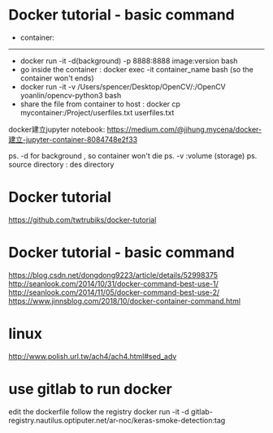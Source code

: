 # Docker tutorial - basic command

- container:
-------------
- docker run -it -d(background) -p  8888:8888 image:version bash  
- go inside the container : docker exec -it container_name bash (so the container won't ends)
- docker run -it -v /Users/spencer/Desktop/OpenCV/:/OpenCV yoanlin/opencv-python3 bash
- share the file from container to host :  docker cp mycontainer:/Project/userfiles.txt userfiles.txt


docker建立jupyter notebook: https://medium.com/@jihung.mycena/docker-建立-jupyter-container-8084748e2f33



ps. -d for background , so container won't die
ps. -v :volume (storage)
ps. source directory : des directory



# Docker tutorial
https://github.com/twtrubiks/docker-tutorial

# Docker tutorial - basic command
https://blog.csdn.net/dongdong9223/article/details/52998375
http://seanlook.com/2014/10/31/docker-command-best-use-1/
http://seanlook.com/2014/11/05/docker-command-best-use-2/
https://www.jinnsblog.com/2018/10/docker-container-command.html





# linux
http://www.polish.url.tw/ach4/ach4.html#sed_adv

# use gitlab to run docker 
edit the dockerfile 
follow the registry
docker run -it -d gitlab-registry.nautilus.optiputer.net/ar-noc/keras-smoke-detection:tag
